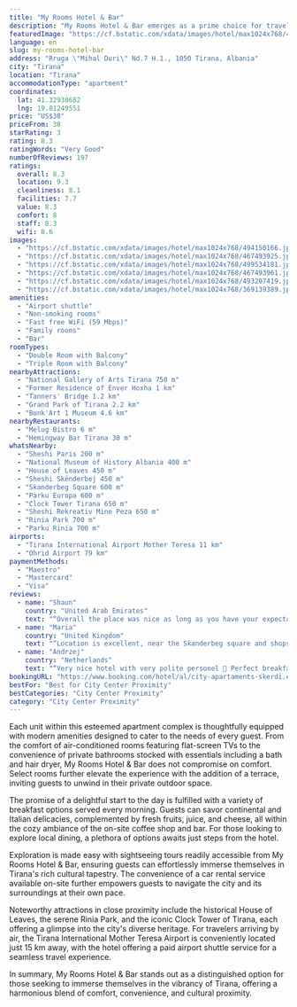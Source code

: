 ```yaml
---
title: "My Rooms Hotel & Bar"
description: "My Rooms Hotel & Bar emerges as a prime choice for travelers seeking a blend of comfort and convenience in the heart of Tirana."
featuredImage: "https://cf.bstatic.com/xdata/images/hotel/max1024x768/494150166.jpg?k=cfc5e73c87d18a1a65bd570e49b3a2ff23981671405be425309c1e80aea1fc27&o=&hp=1"
language: en
slug: my-rooms-hotel-bar
address: "Rruga \"Mihal Duri\" Nd.7 H.1., 1050 Tirana, Albania"
city: "Tirana"
location: "Tirana"
accommodationType: "apartment"
coordinates:
  lat: 41.32930682
  lng: 19.81249551
price: "US$38"
priceFrom: 38
starRating: 3
rating: 8.3
ratingWords: "Very Good"
numberOfReviews: 197
ratings:
  overall: 8.3
  location: 9.3
  cleanliness: 8.1
  facilities: 7.7
  value: 8.3
  comfort: 8
  staff: 8.3
  wifi: 8.6
images:
  - "https://cf.bstatic.com/xdata/images/hotel/max1024x768/494150166.jpg?k=cfc5e73c87d18a1a65bd570e49b3a2ff23981671405be425309c1e80aea1fc27&o=&hp=1"
  - "https://cf.bstatic.com/xdata/images/hotel/max1024x768/467493925.jpg?k=80690b88cf1f139bf4129e4a4b6945e1228d2251a666b06a4f312bd29921a2c1&o=&hp=1"
  - "https://cf.bstatic.com/xdata/images/hotel/max1024x768/499534181.jpg?k=8f8d319db37531e79ee9b4244d74919058f9d778cb0fc224189e6371665a9ebe&o=&hp=1"
  - "https://cf.bstatic.com/xdata/images/hotel/max1024x768/467493961.jpg?k=bf947c9782d4347142331d8ac581ffc8ac0839ce0f0d7dee6995911ab83128d3&o=&hp=1"
  - "https://cf.bstatic.com/xdata/images/hotel/max1024x768/493207419.jpg?k=597cdb1393637a58710ed33d62b7e731c1bb31c80e532bdb92d2e39a0012809a&o=&hp=1"
  - "https://cf.bstatic.com/xdata/images/hotel/max1024x768/369139389.jpg?k=5df8392a9c033e938f1dae2d33e0d7c89532921555f54920be8ac271db70a91c&o=&hp=1"
amenities:
  - "Airport shuttle"
  - "Non-smoking rooms"
  - "Fast free WiFi (59 Mbps)"
  - "Family rooms"
  - "Bar"
roomTypes:
  - "Double Room with Balcony"
  - "Triple Room with Balcony"
nearbyAttractions:
  - "National Gallery of Arts Tirana 750 m"
  - "Former Residence of Enver Hoxha 1 km"
  - "Tanners' Bridge 1.2 km"
  - "Grand Park of Tirana 2.2 km"
  - "Bunk'Art 1 Museum 4.6 km"
nearbyRestaurants:
  - "Melug Bistro 6 m"
  - "Hemingway Bar Tirana 30 m"
whatsNearby:
  - "Sheshi Paris 200 m"
  - "National Museum of History Albania 400 m"
  - "House of Leaves 450 m"
  - "Sheshi Skënderbej 450 m"
  - "Skanderbeg Square 600 m"
  - "Parku Europa 600 m"
  - "Clock Tower Tirana 650 m"
  - "Sheshi Rekreativ Mine Peza 650 m"
  - "Rinia Park 700 m"
  - "Parku Rinia 700 m"
airports:
  - "Tirana International Airport Mother Teresa 11 km"
  - "Ohrid Airport 79 km"
paymentMethods:
  - "Maestro"
  - "Mastercard"
  - "Visa"
reviews:
  - name: "Shaun"
    country: "United Arab Emirates"
    text: "“Overall the place was nice as long as you have your expectations in check. The rooms were clean, and the staff was accommodating in letting us in even though we were a little past the check-in time. The breakfast options they offer are actually...”"
  - name: "Maria"
    country: "United Kingdom"
    text: "“Location is excellent, near the Skanderbeg square and shops but in a quiet backstreet.”"
  - name: "Andrzej"
    country: "Netherlands"
    text: "“Very nice hotel with very polite personel 🙂 Perfect breakfast and Beautifull girl behind the bar.😉”"
bookingURL: "https://www.booking.com/hotel/al/city-apartaments-skerdi.en-gb.html?aid=8035640"
bestFor: "Best for City Center Proximity"
bestCategories: "City Center Proximity"
category: "City Center Proximity"
---
```


Each unit within this esteemed apartment complex is thoughtfully equipped with modern amenities designed to cater to the needs of every guest. From the comfort of air-conditioned rooms featuring flat-screen TVs to the convenience of private bathrooms stocked with essentials including a bath and hair dryer, My Rooms Hotel & Bar does not compromise on comfort. Select rooms further elevate the experience with the addition of a terrace, inviting guests to unwind in their private outdoor space.

The promise of a delightful start to the day is fulfilled with a variety of breakfast options served every morning. Guests can savor continental and Italian delicacies, complemented by fresh fruits, juice, and cheese, all within the cozy ambiance of the on-site coffee shop and bar. For those looking to explore local dining, a plethora of options awaits just steps from the hotel.

Exploration is made easy with sightseeing tours readily accessible from My Rooms Hotel & Bar, ensuring guests can effortlessly immerse themselves in Tirana's rich cultural tapestry. The convenience of a car rental service available on-site further empowers guests to navigate the city and its surroundings at their own pace.

Noteworthy attractions in close proximity include the historical House of Leaves, the serene Rinia Park, and the iconic Clock Tower of Tirana, each offering a glimpse into the city's diverse heritage. For travelers arriving by air, the Tirana International Mother Teresa Airport is conveniently located just 15 km away, with the hotel offering a paid airport shuttle service for a seamless travel experience.

In summary, My Rooms Hotel & Bar stands out as a distinguished option for those seeking to immerse themselves in the vibrancy of Tirana, offering a harmonious blend of comfort, convenience, and cultural proximity.